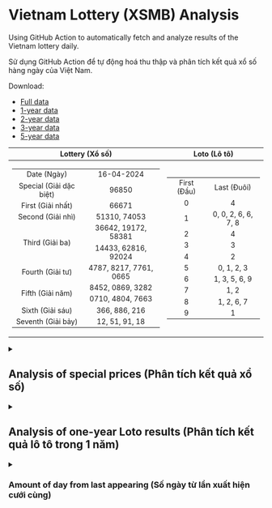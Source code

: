 # Vietnam Lottery (XSMB) Analysis

Using GitHub Action to automatically fetch and analyze results of the Vietnam lottery daily.

Sử dụng GitHub Action để tự động hoá thu thập và phân tích kết quả xổ số hàng ngày của Việt Nam.

Download:

* [Full data](https://raw.githubusercontent.com/khiemdoan/vietnam-lottery-xsmb-analysis/main/results/xsmb.csv)
* [1-year data](https://raw.githubusercontent.com/khiemdoan/vietnam-lottery-xsmb-analysis/main/results/xsmb_1_year.csv)
* [2-year data](https://raw.githubusercontent.com/khiemdoan/vietnam-lottery-xsmb-analysis/main/results/xsmb_2_year.csv)
* [3-year data](https://raw.githubusercontent.com/khiemdoan/vietnam-lottery-xsmb-analysis/main/results/xsmb_3_year.csv)
* [5-year data](https://raw.githubusercontent.com/khiemdoan/vietnam-lottery-xsmb-analysis/main/results/xsmb_5_year.csv)

| Lottery (Xổ số) | Loto (Lô tô) |
| :------------: | :----------: |
| <table><tr><td>Date (Ngày)</td><td>16-04-2024</td></tr><tr><td>Special (Giải dặc biệt)</td><td>96850</td></tr><tr><td>First (Giải nhất)</td><td>66671</td></tr><tr><td>Second (Giải nhì)</td><td>51310, 74053</td></tr><tr><td rowspan="2">Third (Giải ba)</td><td>36642, 19172, 58381</td></tr><tr><td>14433, 62816, 92024</td></tr><tr><td>Fourth (Giải tư)</td><td>4787, 8217, 7761, 0665</td></tr><tr><td rowspan="2">Fifth (Giải năm)</td><td>8452, 0869, 3282</td></tr><tr><td>0710, 4804, 7663</td></tr><tr><td>Sixth (Giải sáu)</td><td>366, 886, 216</td></tr><tr><td>Seventh (Giải bảy)</td><td>12, 51, 91, 18</td></tr></table> | <table><tr><td>First (Đầu)</td><td>Last (Đuôi)</td></tr><tr><td>0</td><td>4</td></tr><tr><td>1</td><td>0, 0, 2, 6, 6, 7, 8</td></tr><tr><td>2</td><td>4</td></tr><tr><td>3</td><td>3</td></tr><tr><td>4</td><td>2</td></tr><tr><td>5</td><td>0, 1, 2, 3</td></tr><tr><td>6</td><td>1, 3, 5, 6, 9</td></tr><tr><td>7</td><td>1, 2</td></tr><tr><td>8</td><td>1, 2, 6, 7</td></tr><tr><td>9</td><td>1</td></tr></table> |

<details>
  <summary><h2>Analysis of special prices (Phân tích kết quả xổ số)</h2></summary>
  <h3>Amount of day from last appearing (Số ngày từ lần xuất hiện cuối cùng)</h3>

  ![Delta](images/special_delta.jpg)

  <h3>Top 10 amount of day from last appearing (Top 10 số lâu chưa xuất hiện)</h3>

  ![Delta top 10](images/special_delta_top_10.jpg)
</details>

<details>
  <summary><h2>Analysis of one-year Loto results (Phân tích kết quả lô tô trong 1 năm)</h2></summary>

  Max: 128. Min: 73.

  Mean: 97.74. Standard deviation: 9.66.

  <h3>Detail (Chi tiết)</h3>

  ![Detail](images/heatmap.jpg)

  <h3>Top 10</h3>

  ![Top 10](images/top-10.jpg)

  <h3>Distribution (Phân bổ)</h3>

  ![Distribution](images/distribution.jpg)
</details>

<details>
  <summary><h3>Amount of day from last appearing (Số ngày từ lần xuất hiện cưới cùng)</h2></summary>

  ![Delta](images/delta.jpg)

  <h3>Top 10 amount of day from last appearing (Top 10 số lâu chưa xuất hiện)</h3>

  ![Delta top 10](images/delta_top_10.jpg)
</details>